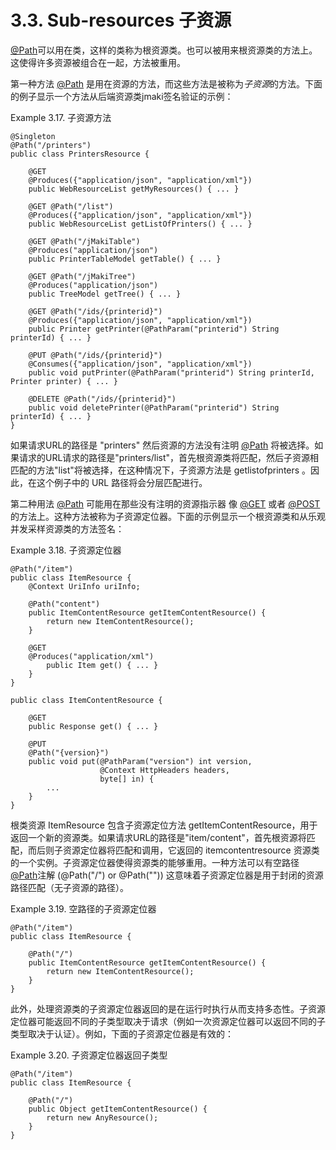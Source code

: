 3.3. Sub-resources 子资源
========================

[@Path](http://jax-rs-spec.java.net/nonav/$%7Bjaxrs.api.version%7D/apidocs/javax/ws/rs/Path.html)可以用在类，这样的类称为根资源类。也可以被用来根资源类的方法上。这使得许多资源被组合在一起，方法被重用。

第一种方法  [@Path](http://jax-rs-spec.java.net/nonav/$%7Bjaxrs.api.version%7D/apidocs/javax/ws/rs/Path.html) 是用在资源的方法，而这些方法是被称为*子资源*的方法。下面的例子显示一个方法从后端资源类jmaki签名验证的示例：

Example 3.17. 子资源方法

	@Singleton
	@Path("/printers")
	public class PrintersResource {
	 
	    @GET
	    @Produces({"application/json", "application/xml"})
	    public WebResourceList getMyResources() { ... }
	 
	    @GET @Path("/list")
	    @Produces({"application/json", "application/xml"})
	    public WebResourceList getListOfPrinters() { ... }
	 
	    @GET @Path("/jMakiTable")
	    @Produces("application/json")
	    public PrinterTableModel getTable() { ... }
	 
	    @GET @Path("/jMakiTree")
	    @Produces("application/json")
	    public TreeModel getTree() { ... }
	 
	    @GET @Path("/ids/{printerid}")
	    @Produces({"application/json", "application/xml"})
	    public Printer getPrinter(@PathParam("printerid") String printerId) { ... }
	 
	    @PUT @Path("/ids/{printerid}")
	    @Consumes({"application/json", "application/xml"})
	    public void putPrinter(@PathParam("printerid") String printerId, Printer printer) { ... }
	 
	    @DELETE @Path("/ids/{printerid}")
	    public void deletePrinter(@PathParam("printerid") String printerId) { ... }
	}

如果请求URL的路径是 "printers" 然后资源的方法没有注明 [@Path](http://jax-rs-spec.java.net/nonav/$%7Bjaxrs.api.version%7D/apidocs/javax/ws/rs/Path.html) 将被选择。如果请求的URL请求的路径是"printers/list"，首先根资源类将匹配，然后子资源相匹配的方法"list"将被选择，在这种情况下，子资源方法是 getlistofprinters 。因此，在这个例子中的 URL 路径将会分层匹配进行。

第二种用法 [@Path](http://jax-rs-spec.java.net/nonav/$%7Bjaxrs.api.version%7D/apidocs/javax/ws/rs/Path.html) 可能用在那些没有注明的资源指示器 像 [@GET](http://jax-rs-spec.java.net/nonav/$%7Bjaxrs.api.version%7D/apidocs/javax/ws/rs/GET.html) 或者  [@POST](http://jax-rs-spec.java.net/nonav/$%7Bjaxrs.api.version%7D/apidocs/javax/ws/rs/POST.html)的方法上。这种方法被称为子资源定位器。下面的示例显示一个根资源类和从乐观并发采样资源类的方法签名：

Example 3.18. 子资源定位器

	@Path("/item")
	public class ItemResource {
	    @Context UriInfo uriInfo;
	 
	    @Path("content")
	    public ItemContentResource getItemContentResource() {
	        return new ItemContentResource();
	    }
	 
	    @GET
	    @Produces("application/xml")
	        public Item get() { ... }
	    }
	}
	 
	public class ItemContentResource {
	 
	    @GET
	    public Response get() { ... }
	 
	    @PUT
	    @Path("{version}")
	    public void put(@PathParam("version") int version,
	                    @Context HttpHeaders headers,
	                    byte[] in) {
	        ...
	    }
	}
	
根类资源 ItemResource 包含子资源定位方法 getItemContentResource，用于返回一个新的资源类。如果请求URL的路径是"item/content"，首先根资源将匹配，而后则子资源定位器将匹配和调用，它返回的 itemcontentresource 资源类的一个实例。子资源定位器使得资源类的能够重用。一种方法可以有空路径 [@Path](http://jax-rs-spec.java.net/nonav/$%7Bjaxrs.api.version%7D/apidocs/javax/ws/rs/Path.html)注解 (@Path("/") or @Path("")) 这意味着子资源定位器是用于封闭的资源路径匹配（无子资源的路径）。

Example 3.19. 空路径的子资源定位器

	@Path("/item")
	public class ItemResource {
	 
	    @Path("/")
	    public ItemContentResource getItemContentResource() {
	        return new ItemContentResource();
	    }
	}

此外，处理资源类的子资源定位器返回的是在运行时执行从而支持多态性。子资源定位器可能返回不同的子类型取决于请求（例如一次资源定位器可以返回不同的子类型取决于认证）。例如，下面的子资源定位器是有效的：

Example 3.20. 子资源定位器返回子类型

	@Path("/item")
	public class ItemResource {
	 
	    @Path("/")
	    public Object getItemContentResource() {
	        return new AnyResource();
	    }
	}
